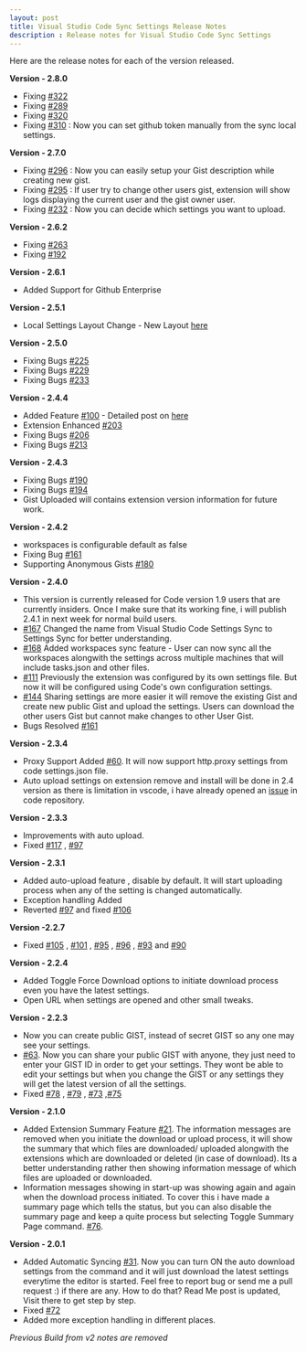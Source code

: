 ```yaml
---
layout: post
title: Visual Studio Code Sync Settings Release Notes
description : Release notes for Visual Studio Code Sync Settings
---
```

Here are the release notes for each of the version released.

**Version - 2.8.0**

* Fixing [#322](https://github.com/shanalikhan/code-settings-sync/issues/322)
* Fixing [#289](https://github.com/shanalikhan/code-settings-sync/issues/289)
* Fixing [#320](https://github.com/shanalikhan/code-settings-sync/issues/320)
* Fixing [#310](https://github.com/shanalikhan/code-settings-sync/issues/310) : Now you can set github token manually from the sync local settings.


**Version - 2.7.0**

* Fixing [#296](https://github.com/shanalikhan/code-settings-sync/issues/296) : Now you can easily setup your Gist description while creating new gist.
* Fixing [#295](https://github.com/shanalikhan/code-settings-sync/issues/295) : If user try to change other users gist, extension will show logs displaying the current user and the gist owner user.
* Fixing [#232](https://github.com/shanalikhan/code-settings-sync/issues/232) : Now you can decide which settings you want to upload.


**Version - 2.6.2**

* Fixing [#263](https://github.com/shanalikhan/code-settings-sync/issues/263)
* Fixing [#192](https://github.com/shanalikhan/code-settings-sync/issues/192)


**Version - 2.6.1**

* Added Support for Github Enterprise

**Version - 2.5.1**

* Local Settings Layout Change - New Layout [here](http://shanalikhan.github.io/2017/02/19/Option-to-ignore-settings-folders-code-settings-sync.html)



**Version - 2.5.0**

* Fixing Bugs [#225](https://github.com/shanalikhan/code-settings-sync/issues/225)
* Fixing Bugs [#229](https://github.com/shanalikhan/code-settings-sync/issues/229)
* Fixing Bugs [#233](https://github.com/shanalikhan/code-settings-sync/issues/233)


**Version - 2.4.4**

* Added Feature [#100](https://github.com/shanalikhan/code-settings-sync/issues/100) - Detailed post on [here](http://shanalikhan.github.io/2017/02/19/Option-to-ignore-settings-folders-code-settings-sync.html)
* Extension Enhanced [#203](https://github.com/shanalikhan/code-settings-sync/issues/203)
* Fixing Bugs [#206](https://github.com/shanalikhan/code-settings-sync/issues/206)
* Fixing Bugs [#213](https://github.com/shanalikhan/code-settings-sync/issues/213)



**Version - 2.4.3**

* Fixing Bugs [#190](https://github.com/shanalikhan/code-settings-sync/issues/190)
* Fixing Bugs [#194](https://github.com/shanalikhan/code-settings-sync/issues/194)
* Gist Uploaded will contains extension version information for future work.


**Version - 2.4.2**

* workspaces is configurable default as false
* Fixing Bug [#161](https://github.com/shanalikhan/code-settings-sync/issues/161)
* Supporting Anonymous Gists [#180](https://github.com/shanalikhan/code-settings-sync/issues/180)

**Version - 2.4.0**

* This version is currently released for Code version 1.9 users that are currently insiders. Once I make sure that its working fine, i will publish 2.4.1 in next week for normal build users.
* [#167](https://github.com/shanalikhan/code-settings-sync/issues/167) Changed the name from Visual Studio Code Settings Sync to Settings Sync for better understanding.
* [#168](https://github.com/shanalikhan/code-settings-sync/issues/168) Added workspaces sync feature - User can now sync all the workspaces alongwith the settings across multiple machines that will include tasks.json and other files.
* [#111](https://github.com/shanalikhan/code-settings-sync/issues/111) Previously the extension was configured by its own settings file. But now it will be configured using Code's own configuration settings.
* [#144](https://github.com/shanalikhan/code-settings-sync/issues/144) Sharing settings are more easier it will remove the existing Gist and create new public Gist and upload the settings. Users can download the other users Gist but cannot make changes to other User Gist.
* Bugs Resolved [#161](https://github.com/shanalikhan/code-settings-sync/issues/161)


**Version - 2.3.4**

* Proxy Support Added [#60](https://github.com/shanalikhan/code-settings-sync/issues/60). It will now support http.proxy settings from code settings.json file.
* Auto upload settings on extension remove and install will be done in 2.4 version as there is limitation in vscode, i have already opened an [issue](https://github.com/Microsoft/vscode/issues/14444) in code repository. 


**Version - 2.3.3**


* Improvements with auto upload.
* Fixed [#117](https://github.com/shanalikhan/code-settings-sync/issues/117) , [#97](https://github.com/shanalikhan/code-settings-sync/issues/97)


**Version - 2.3.1**

* Added auto-upload feature , disable by default. It will start uploading process when any of the setting is changed automatically.
* Exception handling Added
* Reverted [#97](https://github.com/shanalikhan/code-settings-sync/issues/97) and fixed [#106](https://github.com/shanalikhan/code-settings-sync/issues/106)

**Version -2.2.7**

* Fixed [#105](https://github.com/shanalikhan/code-settings-sync/issues/105) , [#101](https://github.com/shanalikhan/code-settings-sync/issues/101) , [#95](https://github.com/shanalikhan/code-settings-sync/issues/98) , [#96](https://github.com/shanalikhan/code-settings-sync/issues/96) , [#93](https://github.com/shanalikhan/code-settings-sync/issues/93) and [#90](https://github.com/shanalikhan/code-settings-sync/issues/90)



**Version - 2.2.4**

* Added Toggle Force Download options to initiate download process even you have the latest settings.
* Open URL when settings are opened and other small tweaks.


**Version - 2.2.3**

* Now you can create public GIST, instead of secret GIST so any one may see your settings.
* [#63](https://github.com/shanalikhan/code-settings-sync/issues/63). Now you can share your public GIST with anyone, they just need to enter your GIST ID in order to get your settings. They wont be able to edit your settings but when you change the GIST or any settings they will get the latest version of all the settings.
* Fixed [#78](https://github.com/shanalikhan/code-settings-sync/issues/78) , [#79](https://github.com/shanalikhan/code-settings-sync/issues/79) , [#73](https://github.com/shanalikhan/code-settings-sync/issues/73) ,[#75](https://github.com/shanalikhan/code-settings-sync/issues/75)


**Version - 2.1.0**

* Added Extension Summary Feature [#21](https://github.com/shanalikhan/code-settings-sync/issues/21). The information messages are removed when you initiate the download or upload process, it will show the summary that which files are downloaded/ uploaded alongwith the extensions which are downloaded or deleted (in case of download). Its a better understanding rather then showing information message of which files are uploaded or downloaded.
* Information messages showing in start-up was showing again and again when the download process initiated. To cover this i have made a summary page which tells the status, but you can also disable the summary page and keep a quite process but selecting Toggle Summary Page command. [#76](https://github.com/shanalikhan/code-settings-sync/issues/76).

**Version - 2.0.1**


* Added Automatic Syncing [#31](https://github.com/shanalikhan/code-settings-sync/issues/31). Now you can turn ON the auto download settings from the command and it will just download the latest settings everytime the editor is started. Feel free to report bug or send me a pull request :) if there are any. How to do that? Read Me post is updated, Visit there to get step by step.
* Fixed [#72](https://github.com/shanalikhan/code-settings-sync/issues/72)
* Added more exception handling in different places.



_Previous Build from v2 notes are removed_
